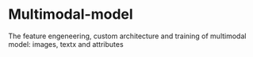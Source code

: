 # Multimodal-model
The feature engeneering, custom  architecture and training of multimodal model: images, textx and attributes
